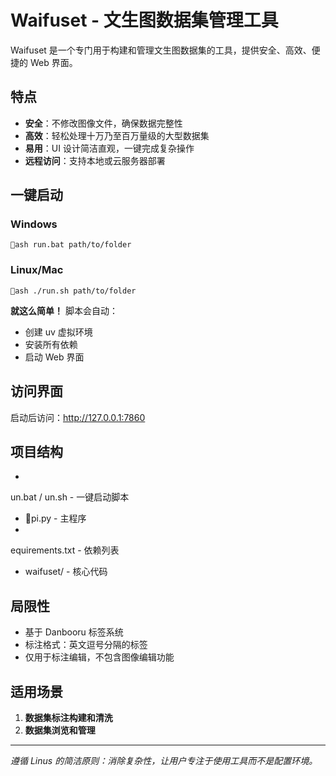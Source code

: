 # Waifuset - 文生图数据集管理工具

Waifuset 是一个专门用于构建和管理文生图数据集的工具，提供安全、高效、便捷的 Web 界面。

## 特点
- **安全**：不修改图像文件，确保数据完整性
- **高效**：轻松处理十万乃至百万量级的大型数据集
- **易用**：UI 设计简洁直观，一键完成复杂操作
- **远程访问**：支持本地或云服务器部署

## 一键启动

### Windows
`ash
run.bat path/to/folder
`

### Linux/Mac
`ash
./run.sh path/to/folder
`

**就这么简单！** 脚本会自动：
- 创建 uv 虚拟环境
- 安装所有依赖
- 启动 Web 界面

## 访问界面

启动后访问：http://127.0.0.1:7860

## 项目结构

- un.bat / un.sh - 一键启动脚本
- pi.py - 主程序
- equirements.txt - 依赖列表
- waifuset/ - 核心代码

## 局限性

- 基于 Danbooru 标签系统
- 标注格式：英文逗号分隔的标签
- 仅用于标注编辑，不包含图像编辑功能

## 适用场景

1. **数据集标注构建和清洗**
2. **数据集浏览和管理**

---

*遵循 Linus 的简洁原则：消除复杂性，让用户专注于使用工具而不是配置环境。*